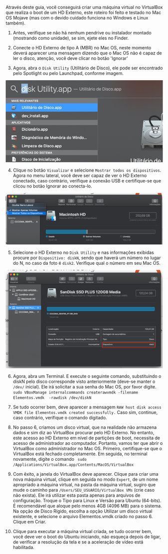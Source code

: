 Através deste guia, você conseguirá criar uma máquina virtual no VirtualBox que realiza o boot de um HD Externo, este roteiro foi feito e testado no Mac OS Mojave (mas com o devido cuidado funciona no Windows e Linux também).

1. Antes, verifique se não há nenhum pendrive ou instalador montado (mostrando como unidade), se sim, ejete eles no Finder.

2. Conecte o HD Externo de tipo A (MBR) no Mac OS, neste momento deverá aparecer uma mensagem dizendo que o Mac OS não é capaz de ler o disco, atenção, você deve clicar no botão 'Ignorar'

3. Agora, abra o `Disk Utility` (Utilitário de Disco), ele pode ser encontrado pelo Spotlight ou pelo Launchpad, conforme imagem.

![Utilitário de Disco](figs/VM/mac_vm_1.png)

4. Clique no botão `Visualizar` e selecione `Mostrar todos os dispositivos`. Agora no menu lateral, você deve ser capaz de ver o HD Externo conectado, caso contrário, verifique a conexão USB e certifique-se que clicou no botão Ignorar ao conecta-lo.

![Utilitário de Disco](figs/VM/mac_vm_2.png)

5. Selecione o HD Externo no `Disk Utility` e nas informações exibidas procure por `Dispositivo: diskN`, sendo que haverá um número no lugar do N, no caso da foto é `disk2`. Verifique qual o número em seu Mac OS.

![Utilitário de Disco](figs/VM/mac_vm_3.png)

6. Agora, abra um Terminal. E execute o seguinte comando, substituindo o diskN pelo disco corresponde visto anteriormente (deve-se manter o `/dev/` inicial). Ele irá solicitar a sua senha do Mac OS, por favor digite.
`sudo VBoxManage internalcommands createrawvmdk -filename Elementos.vmdk  -rawdisk /dev/diskN`

7. Se tudo ocorrer bem, deve aparecer a mensagem `RAW host disk access VMDK file Elementos.vmdk created successfully.` Caso sim, continue, caso contrário, verifique o comando digitado.

8. No passo 6, criamos um disco virtual, que na realidade não armazena dados e sim diz ao VirtualBox procurar pelo HD Externo. No entanto, este acesso ao HD Externo em nível de partições de boot, necessita de acesso de administrador ao computador. Portanto, vamos ter que abrir o VirtualBox como administrador no Mac OS. Primeiro, certifique-se que o VirtualBox está fechado completamente.  Em seguida, no terminal novamente, digite o comando ` sudo /Applications/VirtualBox.app/Contents/MacOS/VirtualBox`

9. Com êxito, a janela do VirtualBox deve aparecer. Clique para criar uma nova máquina virtual, clique em seguida no modo `Expert`, de um nome apropriado a máquina virtual, na pasta da máquina virtual, sugiro que mude o caminho para `/Users/SEU_USUARIO/VirtualBox VMs` (crie caso não exista). Ele irá utilizar esta pasta apenas para arquivos de configuração. Troque o Tipo para Linux e Versão para Ubuntu (64-bits). É recomendável que aloque pelo menos 4GB (4096 MB) para o sistema. Na opção de Disco Rígido, escolha a opção Utilizar um disco virtual existente, e selecione o arquivo Elementos.vmdk criado no passo 6. Clique em Criar.

10. Clique para executar a máquina virtual criada, se tudo ocorrer bem, você deve ver o boot do Ubuntu iniciando, não esqueça depois de ligar, de verificar a resolução da tela e se a aceleração de vídeo está habilitada.